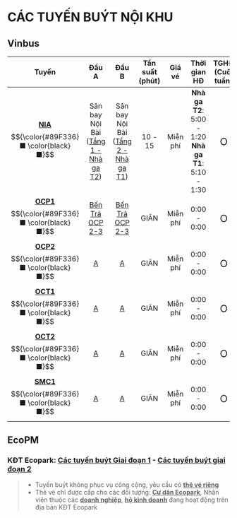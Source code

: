 # CÁC TUYẾN BUÝT NỘI KHU
## Vinbus
|Tuyến|Đầu A|Đầu B|Tần suất (phút)|Giá vé|Thời gian HĐ|TGHĐ (Cuối tuần)
|:---:|:---:|:---:|:---:|:---:|:---:|:---:|
|[**NIA**](https://maps.vinbus.vn/hn/route/101110)<br>$${\color{#89F336}■ \color{black}■}$$|Sân bay Nội Bài ([Tầng 1 - Nhà ga T2](https://maps.app.goo.gl/JmF4qo2HASpqbnf59))|Sân bay Nội Bài ([Tầng 2 - Nhà ga T1](https://maps.app.goo.gl/4Vqw45iBsNpWBUCLA))|10 - 15|Miễn phí|**Nhà ga T2**: 5:00 - 1:20<br>**Nhà ga T1**: 5:10 - 1:30|**〇**|
|[**OCP1**](https://maps.vinbus.vn/hn/route/101014)<br>$${\color{#89F336}■ \color{black}■}$$|[Bến Trả OCP 2-3](https://maps.app.goo.gl/URrbBKyZtyYoQcPV8)|[Bến Trả OCP 2-3](https://maps.app.goo.gl/URrbBKyZtyYoQcPV8)|GIÃN|Miễn phí|0:00 - 0:00|**〇**|
|[**OCP2**](https://maps.vinbus.vn/hn/route/101023)<br>$${\color{#89F336}■ \color{black}■}$$|[A](link)|[A](link)|GIÃN|Miễn phí|0:00 - 0:00|**〇**|
|[**OCT1**](https://maps.vinbus.vn/hn/route/101011)<br>$${\color{#89F336}■ \color{black}■}$$|[A](link)|[A](link)|GIÃN|Miễn phí|0:00 - 0:00|**〇**|
|[**OCT2**](https://maps.vinbus.vn/hn/route/101012)<br>$${\color{#89F336}■ \color{black}■}$$|[A](link)|[A](link)|GIÃN|Miễn phí|0:00 - 0:00|**〇**|
|[**SMC1**](https://maps.vinbus.vn/hn/route/101015)<br>$${\color{#89F336}■ \color{black}■}$$|[A](link)|[A](link)|GIÃN|Miễn phí|0:00 - 0:00|**〇**|
## EcoPM
### KĐT Ecopark: [Các tuyến buýt Giai đoạn 1](https://ecopark.com.vn/images/upload_file/service_bus/gd1-lich-trinh-ap-dung-24032025_1742746737.pdf) - [Các tuyến buýt giai đoạn 2](https://ecopark.com.vn/images/upload_file/service_bus/gd2-lich-trinh-ap-dung-24032025_1742876930.pdf)
> - Tuyến buýt không phục vụ công cộng, yêu cầu có <ins>**thẻ vé riêng**</ins>
> - Thẻ vé chỉ được cấp cho các đối tượng: <ins>**Cư dân Ecopark**</ins>, Nhân viên thuộc các <ins>**doanh nghiệp**</ins>, <ins>**hộ kinh doanh**</ins> đang hoạt động trên địa bàn KĐT Ecopark

